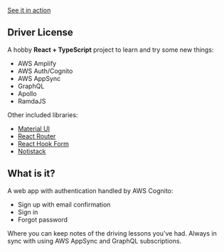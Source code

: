 [See it in action](http://driver-license-20200306111652-hostingbucket-local.s3-website-eu-west-1.amazonaws.com/)

## Driver License
A hobby **React + TypeScript** project to learn and try some new things:

- AWS Amplify
- AWS Auth/Cognito
- AWS AppSync
- GraphQL
- Apollo
- RamdaJS

Other included libraries:

- [Material UI](https://material-ui.com/)
- [React Router](https://reacttraining.com/react-router/web/guides/quick-start)
- [React Hook Form](https://react-hook-form.com/)
- [Notistack](https://iamhosseindhv.com/notistack)

## What is it?
A web app with authentication handled by AWS Cognito:

- Sign up with email confirmation
- Sign in
- Forgot password

Where you can keep notes of the driving lessons you've had. Always in sync with using AWS AppSync and GraphQL subscriptions.

